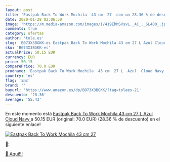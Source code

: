 ```yaml
---
layout: post
title: 'Eastpak Back To Work Mochila  43 cm  27  con un 28.36 % de descuento'
date: 2020-01-28 02:06:50
image: 'https://m.media-amazon.com/images/I/419EhMSVsvL._AC_._SL400_.jpg'
comments: true
category: ofertas
author: 'tole.es'
slug: 'B073X3BGKK-es Eastpak Back To Work Mochila 43 cm 27 L Azul Cloud Navy'
sku: 'B073X3BGKK-es'
actualPrice: 50.15 EUR
currency: EUR
price: 50.15
comparePrice: 70.0 EUR
prodname: 'Eastpak Back To Work Mochila  43 cm  27 L  Azul  Cloud Navy '
country: 'es'
flag: '🇪🇸'
brand: ''
buyurl: 'https://www.amazon.es/dp/B073X3BGKK/?tag=tolees-21'
descuento: '28.36'
average: '55.43'
---
```


En este momento está [Eastpak Back To Work Mochila  43 cm  27 L  Azul  Cloud Navy ](https://www.amazon.es/dp/B073X3BGKK/?tag=tolees-21) a 50.15 EUR (original: 70.0 EUR) (28.36 %  de descuento) en el siguiente enlace!

[![Eastpak Back To Work Mochila  43 cm  27 ](https://m.media-amazon.com/images/I/419EhMSVsvL._AC_._SL400_.jpg)](https://www.amazon.es/dp/B073X3BGKK/?tag=tolees-21)

🔎:


[🛒 Aquí!!!](https://www.amazon.es/dp/B073X3BGKK/?tag=tolees-21)
